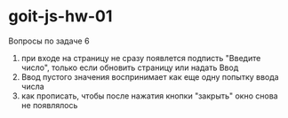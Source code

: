 # goit-js-hw-01

Вопросы по задаче 6
1. при входе на страницу не сразу появлется подписть "Введите число", только если обновить страницу или надать Ввод
2. Ввод пустого значения воспринимает как еще одну попытку ввода числа
3. как прописать, чтобы после нажатия кнопки "закрыть" окно снова не появлялось